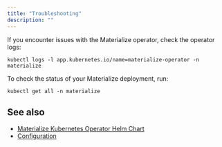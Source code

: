 ```yaml
---
title: "Troubleshooting"
description: ""
---
```


If you encounter issues with the Materialize operator, check the operator logs:

```shell
kubectl logs -l app.kubernetes.io/name=materialize-operator -n materialize
```

To check the status of your Materialize deployment, run:

```shell
kubectl get all -n materialize
```

## See also

- [Materialize Kubernetes Operator Helm Chart](/self-hosted/)
- [Configuration](/self-hosted/configuration/)

